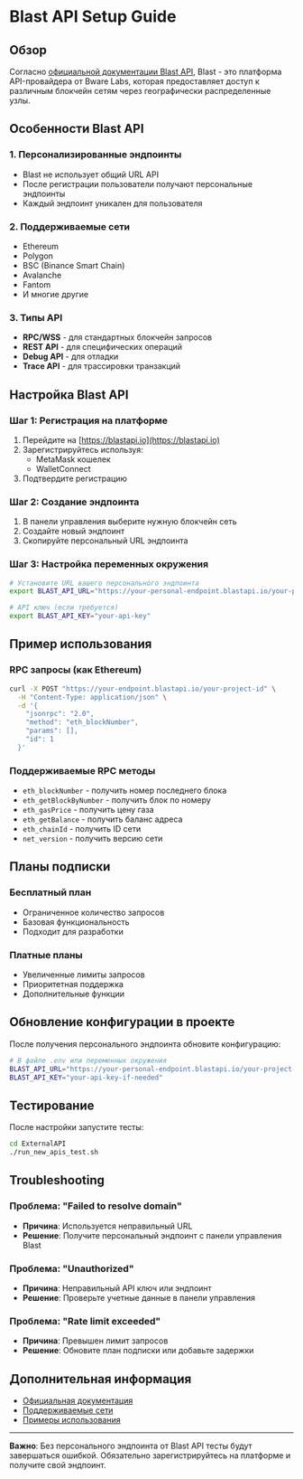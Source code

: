 # Blast API Setup Guide

## Обзор

Согласно [официальной документации Blast API](https://docs.blastapi.io), Blast - это платформа API-провайдера от Bware Labs, которая предоставляет доступ к различным блокчейн сетям через географически распределенные узлы.

## Особенности Blast API

### 1. Персонализированные эндпоинты
- Blast не использует общий URL API
- После регистрации пользователи получают персональные эндпоинты
- Каждый эндпоинт уникален для пользователя

### 2. Поддерживаемые сети
- Ethereum
- Polygon
- BSC (Binance Smart Chain)
- Avalanche
- Fantom
- И многие другие

### 3. Типы API
- **RPC/WSS** - для стандартных блокчейн запросов
- **REST API** - для специфических операций
- **Debug API** - для отладки
- **Trace API** - для трассировки транзакций

## Настройка Blast API

### Шаг 1: Регистрация на платформе

1. Перейдите на [https://blastapi.io](https://blastapi.io)
2. Зарегистрируйтесь используя:
   - MetaMask кошелек
   - WalletConnect
3. Подтвердите регистрацию

### Шаг 2: Создание эндпоинта

1. В панели управления выберите нужную блокчейн сеть
2. Создайте новый эндпоинт
3. Скопируйте персональный URL эндпоинта

### Шаг 3: Настройка переменных окружения

```bash
# Установите URL вашего персонального эндпоинта
export BLAST_API_URL="https://your-personal-endpoint.blastapi.io/your-project-id"

# API ключ (если требуется)
export BLAST_API_KEY="your-api-key"
```

## Пример использования

### RPC запросы (как Ethereum)

```bash
curl -X POST "https://your-endpoint.blastapi.io/your-project-id" \
  -H "Content-Type: application/json" \
  -d '{
    "jsonrpc": "2.0",
    "method": "eth_blockNumber",
    "params": [],
    "id": 1
  }'
```

### Поддерживаемые RPC методы

- `eth_blockNumber` - получить номер последнего блока
- `eth_getBlockByNumber` - получить блок по номеру
- `eth_gasPrice` - получить цену газа
- `eth_getBalance` - получить баланс адреса
- `eth_chainId` - получить ID сети
- `net_version` - получить версию сети

## Планы подписки

### Бесплатный план
- Ограниченное количество запросов
- Базовая функциональность
- Подходит для разработки

### Платные планы
- Увеличенные лимиты запросов
- Приоритетная поддержка
- Дополнительные функции

## Обновление конфигурации в проекте

После получения персонального эндпоинта обновите конфигурацию:

```bash
# В файле .env или переменных окружения
BLAST_API_URL="https://your-personal-endpoint.blastapi.io/your-project-id"
BLAST_API_KEY="your-api-key-if-needed"
```

## Тестирование

После настройки запустите тесты:

```bash
cd ExternalAPI
./run_new_apis_test.sh
```

## Troubleshooting

### Проблема: "Failed to resolve domain"
- **Причина**: Используется неправильный URL
- **Решение**: Получите персональный эндпоинт с панели управления Blast

### Проблема: "Unauthorized"
- **Причина**: Неправильный API ключ или эндпоинт
- **Решение**: Проверьте учетные данные в панели управления

### Проблема: "Rate limit exceeded"
- **Причина**: Превышен лимит запросов
- **Решение**: Обновите план подписки или добавьте задержки

## Дополнительная информация

- [Официальная документация](https://docs.blastapi.io)
- [Поддерживаемые сети](https://docs.blastapi.io/supported-chains)
- [Примеры использования](https://docs.blastapi.io/tutorials-and-guides)

---

**Важно**: Без персонального эндпоинта от Blast API тесты будут завершаться ошибкой. Обязательно зарегистрируйтесь на платформе и получите свой эндпоинт.
